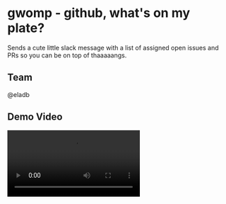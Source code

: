 # gwomp - github, what's on my plate?

Sends a cute little slack message with a list of assigned open issues and PRs so you can be on top
of thaaaaangs.

## Team

@eladb

## Demo Video

<video src='https://youtu.be/LaZNk7mukLE'/>

## Issues

- [#1289](https://github.com/winglang/wing/issues/1289) - Schedule for sim
- [#2238](https://github.com/winglang/wing/issues/2238) - :new: Wing console not reloading when saving an extern file
- [#2239](https://github.com/winglang/wing/issues/2239) - :new: unable to define `inflight init`.
- [#2242](https://github.com/winglang/wing/issues/2242) - :new: unable to capture inflight closure
- [#2243](https://github.com/winglang/wing/issues/2243) - :new: duration in days, months, years
- [#2244](https://github.com/winglang/wing/issues/2244) - :new: compiler panic when passing keyword args
- [#2245](https://github.com/winglang/wing/issues/2245) - :new: bad ergonomics when viewing long log lines in console
- [#2246](https://github.com/winglang/wing/issues/2246) - :new: `indent` should be a keyword argument in `Json.stringify()` 
- [#2247](https://github.com/winglang/wing/issues/2247) - :new: wing console logs should be clickable
- [#2248](https://github.com/winglang/wing/issues/2248) - :new: pretty print JSON console logs
- [#2249](https://github.com/winglang/wing/issues/2249) - :new: it shouldn't be possible to assign MutArray to Array
- [#2225](https://github.com/winglang/wing/issues/2225) - :new: Go To Declaration in VSCode
- [#2226](https://github.com/winglang/wing/issues/2226) - :new: Auto-run all tests
- [#2227](https://github.com/winglang/wing/issues/2227) - :new: webhook development experience
- [#2228](https://github.com/winglang/wing/issues/2228) - :new: missing error when not returning a value
- [#2229](https://github.com/winglang/wing/issues/2229) - :new: focus on resource when selecting in tree view
- [#2230](https://github.com/winglang/wing/issues/2230) - :new: improve ergonomics of inflight/preflight type mismatch
- [#2231](https://github.com/winglang/wing/issues/2231) - :new: unable to capture optionals
- [#2223](https://github.com/winglang/wing/issues/2233) - :new: cannot capture reassignable field
- [#2232](https://github.com/winglang/wing/issues/2232) - :new: unresolved token in inflight
- [#2234](https://github.com/winglang/wing/issues/2234) - :new: weird syntax for closures that return `void`.
- [#2235](https://github.com/winglang/wing/issues/2235) - :new: copy blue screen to clipboard for easy sharing
- [#2236](https://github.com/winglang/wing/issues/2236) - :new: capture inflight closures from inflight
- [#2237](https://github.com/winglang/wing/issues/2237) - :new: cloud.Service with `on_startup` and `on_shutdown`.
- [#2250](https://github.com/winglang/wing/issues/2250) - :new: test functions should not be deployed to production
- [#2023](https://github.com/winglang/wing/issues/2023) - unable to model union types in structs
- [#2059](https://github.com/winglang/wing/issues/2059) - ESM imports from inflight (no workaround)
- [#2252](https://github.com/winglang/wing/issues/2252) - :new: `name` in `cloud.Secret` should indicate existing secret
- [#476](https://github.com/winglang/wing/issues/476) - bring local
